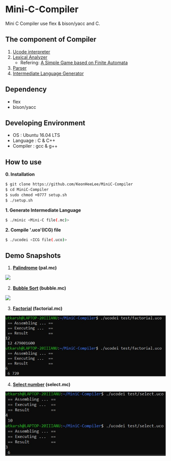 # Mini-C-Compiler

 Mini C Compiler use flex & bison/yacc and C.

## The component of Compiler 

1. [Ucode interpreter](./src/ucode)
2. [Lexical Analyzer](./src/lex)
   - Refering: [A Simple Game based on Finite Automata](https://github.com/Utkarsh-Saboo/Mini-C-Compiler/tree/main/simple-pocket-mon-game-master/simple-pocket-mon-game-master)
3. [Parser](./src/parser)
4. [Intermediate Language Generator](./src/icg)


## Dependency

- flex
- bison/yacc

## Developing Environment

- OS : Ubuntu 16.04 LTS
- Language : C & C++
- Compiler : gcc & g++

## How to use

**0. Installation**

```bash
$ git clone https://github.com/KeonHeeLee/MiniC-Compiler
$ cd MiniC-Compiler
$ sudo chmod +0777 setup.sh
$ ./setup.sh
```

**1. Generate Intermediate Language**

```bash
$ ./minic <Mini-C file(.mc)>
```

**2. Compile '.uco'(ICG) file**

```bash
$ ./ucodei <ICG file(.uco)>
```

## Demo Snapshots

1. **[Palindrome](./test/pal.mc) (pal.mc)**
<img src="[./image/01.png](https://github.com/Utkarsh-Saboo/Mini-C-Compiler/blob/main/img/01.png)">

2. **[Bubble Sort](./test/bubble.mc) (bubble.mc)**
<img src="[./image/04.png](https://github.com/Utkarsh-Saboo/Mini-C-Compiler/blob/main/img/04.png)">

3. **[Factorial](./test/factorial.mc) (factorial.mc)**
<img src="https://github.com/Utkarsh-Saboo/Mini-C-Compiler/blob/main/img/03.png">

4. **[Select number](./test/select.mc) (select.mc)**
<img src="https://github.com/Utkarsh-Saboo/Mini-C-Compiler/blob/main/img/02.png">
